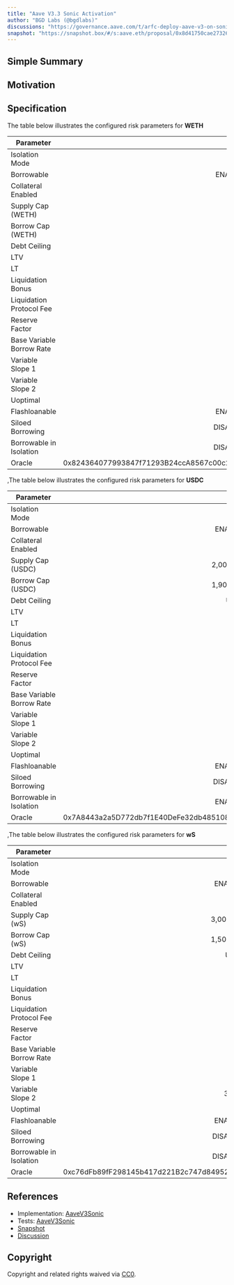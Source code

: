 ```yaml
---
title: "Aave V3.3 Sonic Activation"
author: "BGD Labs (@bgdlabs)"
discussions: "https://governance.aave.com/t/arfc-deploy-aave-v3-on-sonic/20543/3"
snapshot: "https://snapshot.box/#/s:aave.eth/proposal/0x8d41750cae27326ac50a84a25846747baeb99c57d371c536ec9219ff662f7497"
---
```


## Simple Summary

## Motivation

## Specification

The table below illustrates the configured risk parameters for **WETH**

| Parameter                 |                                      Value |
| ------------------------- | -----------------------------------------: |
| Isolation Mode            |                                      false |
| Borrowable                |                                    ENABLED |
| Collateral Enabled        |                                       true |
| Supply Cap (WETH)         |                                        400 |
| Borrow Cap (WETH)         |                                        370 |
| Debt Ceiling              |                                      USD 0 |
| LTV                       |                                       80 % |
| LT                        |                                       83 % |
| Liquidation Bonus         |                                        6 % |
| Liquidation Protocol Fee  |                                       10 % |
| Reserve Factor            |                                       15 % |
| Base Variable Borrow Rate |                                        0 % |
| Variable Slope 1          |                                      2.7 % |
| Variable Slope 2          |                                       80 % |
| Uoptimal                  |                                       90 % |
| Flashloanable             |                                    ENABLED |
| Siloed Borrowing          |                                   DISABLED |
| Borrowable in Isolation   |                                   DISABLED |
| Oracle                    | 0x824364077993847f71293B24ccA8567c00c2de11 |

,The table below illustrates the configured risk parameters for **USDC**

| Parameter                 |                                      Value |
| ------------------------- | -----------------------------------------: |
| Isolation Mode            |                                      false |
| Borrowable                |                                    ENABLED |
| Collateral Enabled        |                                       true |
| Supply Cap (USDC)         |                                  2,000,000 |
| Borrow Cap (USDC)         |                                  1,900,000 |
| Debt Ceiling              |                                      USD 0 |
| LTV                       |                                       75 % |
| LT                        |                                       78 % |
| Liquidation Bonus         |                                        5 % |
| Liquidation Protocol Fee  |                                       10 % |
| Reserve Factor            |                                       10 % |
| Base Variable Borrow Rate |                                        0 % |
| Variable Slope 1          |                                      9.5 % |
| Variable Slope 2          |                                       40 % |
| Uoptimal                  |                                       90 % |
| Flashloanable             |                                    ENABLED |
| Siloed Borrowing          |                                   DISABLED |
| Borrowable in Isolation   |                                    ENABLED |
| Oracle                    | 0x7A8443a2a5D772db7f1E40DeFe32db485108F128 |

,The table below illustrates the configured risk parameters for **wS**

| Parameter                 |                                      Value |
| ------------------------- | -----------------------------------------: |
| Isolation Mode            |                                      false |
| Borrowable                |                                    ENABLED |
| Collateral Enabled        |                                       true |
| Supply Cap (wS)           |                                  3,000,000 |
| Borrow Cap (wS)           |                                  1,500,000 |
| Debt Ceiling              |                                      USD 0 |
| LTV                       |                                       35 % |
| LT                        |                                       40 % |
| Liquidation Bonus         |                                       10 % |
| Liquidation Protocol Fee  |                                       10 % |
| Reserve Factor            |                                       20 % |
| Base Variable Borrow Rate |                                        0 % |
| Variable Slope 1          |                                        7 % |
| Variable Slope 2          |                                      300 % |
| Uoptimal                  |                                       45 % |
| Flashloanable             |                                    ENABLED |
| Siloed Borrowing          |                                   DISABLED |
| Borrowable in Isolation   |                                   DISABLED |
| Oracle                    | 0xc76dFb89fF298145b417d221B2c747d84952e01d |

## References

- Implementation: [AaveV3Sonic](https://github.com/bgd-labs/aave-proposals-v3/blob/main/src/20250217_AaveV3Sonic_AaveV33SonicActivation/AaveV3Sonic_AaveV33SonicActivation_20250217.sol)
- Tests: [AaveV3Sonic](https://github.com/bgd-labs/aave-proposals-v3/blob/main/src/20250217_AaveV3Sonic_AaveV33SonicActivation/AaveV3Sonic_AaveV33SonicActivation_20250217.t.sol)
- [Snapshot](https://snapshot.box/#/s:aave.eth/proposal/0x8d41750cae27326ac50a84a25846747baeb99c57d371c536ec9219ff662f7497)
- [Discussion](https://governance.aave.com/t/arfc-deploy-aave-v3-on-sonic/20543/3)

## Copyright

Copyright and related rights waived via [CC0](https://creativecommons.org/publicdomain/zero/1.0/).
